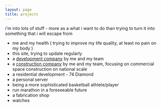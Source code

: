 ```yaml
---
layout: page
title: projects
---
```

i'm into lots of stuff - more as a what i want to do than trying to turn it into something that i will escape from

- me and my health ( trying to improve my life quality, at least no pain on my body )
- this site, trying to update regularly
- a [development company](defineny.com) by me and my team
- a [construction company](dfncontracting.com) by me and my team, focusing on commercial space construction on national scale
- a residential development - 74 Diamond
- a personal server
- being a more sophisticated basketball athlete/player
- run marathon in a foreseeable future
- a fabrication shop
- watches